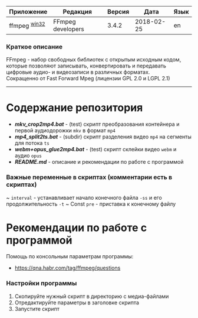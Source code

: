 [License]://creativecommons.org/licenses/by-nc-sa/4.0/deed.ru

Приложение|Редакция|Версия|Дата|Язык
---|---|---|---|---
ffmpeg <sup>[win32]</sup>|FFmpeg developers|3.4.2|2018-02-25|en

[win32]: //www.videohelp.com/software/ffmpeg/old-versions "Archive"

### Краткое описание

FFmpeg - набор свободных библиотек с открытым исходным кодом, которые позволяют записывать, 
конвертировать и передавать цифровые аудио- и видеозаписи в различных форматах.  
Сокращенно от Fast Forward Mpeg (лицензии GPL 2.0 и LGPL 2.1)

---
# Содержание репозитория

- ***mkv_crop2mp4.bat*** - (test) скрипт преобразования контейнера и первой аудиодорожки `mkv` в формат `mp4`
- ***mp4_split2ts.bat*** - (subdir) скрипт разделения видео `mp4` на сегменты для потока `ts`
- ***webm+opus_glue2mp4.bat*** - (test) скрипт склейки видео `webm` и аудио `opus`
- ***README.md*** - описание и рекомендации по работе с программой

### Важные переменные в скриптах (комментарии есть в скриптах)

~ `interval` - устанавливает начало конечного файла `-ss` и его продолжительность `-t`
~ Const `pre` - приставка к конечному файлу


# Рекомендации по работе с программой
 
Помощь по консольным параметрам программы:  
- https://qna.habr.com/tag/ffmpeg/questions

### Настройки программы

1. Скопируйте нужный скрипт в директорию с медиа-файлами
2. Отредактируйте параметры в заголовке скрипта
3. Запустите скрипт

# 
